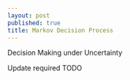 ```yaml
---
layout: post
published: true
title: Markov Decision Process
---
```


Decision Making under Uncertainty

Update required TODO

